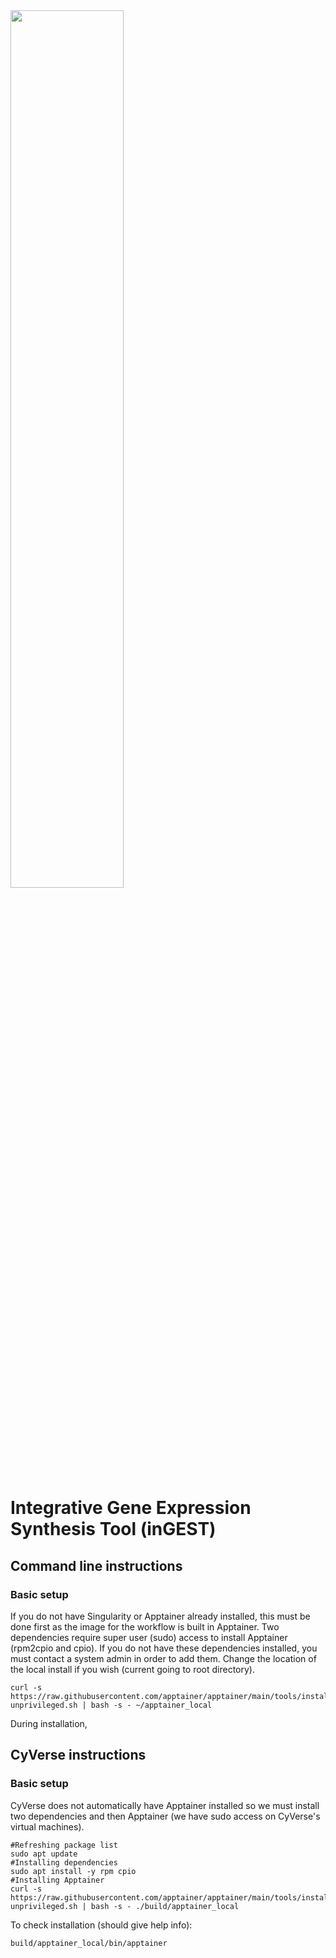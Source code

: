 <a href="https://ncems.psu.edu/">
  <img src="https://ncems.psu.edu/wp-content/uploads/2024/02/psu-ncems_logo-wordmark-white33.png" style="width: 60%;">
</a>

# Integrative Gene Expression Synthesis Tool (inGEST)


## Command line instructions
### Basic setup
If you do not have Singularity or Apptainer already installed, this must be done first as the image for the workflow is built in Apptainer. Two dependencies require super user (sudo) access to install Apptainer (rpm2cpio and cpio). If you do not have these dependencies installed, you must contact a system admin in order to add them. Change the location of the local install if you wish (current going to root directory). 
```
curl -s https://raw.githubusercontent.com/apptainer/apptainer/main/tools/install-unprivileged.sh | bash -s - ~/apptainer_local
```
During installation, 


## CyVerse instructions
### Basic setup
CyVerse does not automatically have Apptainer installed so we must install two dependencies and then Apptainer (we have sudo access on CyVerse's virtual machines). 
```
#Refreshing package list
sudo apt update 
#Installing dependencies
sudo apt install -y rpm cpio
#Installing Apptainer
curl -s https://raw.githubusercontent.com/apptainer/apptainer/main/tools/install-unprivileged.sh | bash -s - ./build/apptainer_local
```
To check installation (should give help info):
```
build/apptainer_local/bin/apptainer
```
